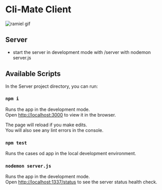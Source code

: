 # Cli-Mate Client
![ramiel gif](https://user-images.githubusercontent.com/6124495/86564737-1259b280-bf3d-11ea-93ea-8b5d6673b7af.gif)

## Server
- start the server in development mode with /server with nodemon server.js

## Available Scripts

In the Server project directory, you can run:

### `npm i`

Runs the app in the development mode.<br />
Open [http://localhost:3000](http://localhost:3000) to view it in the browser.

The page will reload if you make edits.<br />
You will also see any lint errors in the console.

### `npm test`

Runs the cases od  app in the local development environment.<br />

### `nodemon server.js`

Runs the app in the development mode.<br />
Open [http://localhost:1337/status](http://localhost:1337/status) to see the server status health check.<br />


